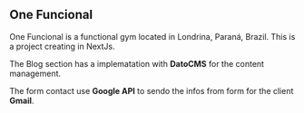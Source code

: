 ## One Funcional

One Funcional is a functional gym located in Londrina, Paraná, Brazil. This is a project creating in NextJs.

The Blog section has a implematation with **DatoCMS** for the content management.

The form contact use **Google API** to sendo the infos from form for the client **Gmail**.  
